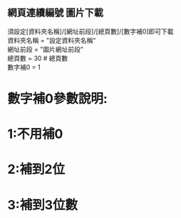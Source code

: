 網頁連續編號 圖片下載
------------------
須設定[資料夾名稱]/[網址前段]/[總頁數]/[數字補0]即可下載</br>
資料夾名稱 = "設定資料夾名稱"</br>
網址前段 = "圖片網址前段"</br>
總頁數 = 30  # 總頁數</br>
數字補0 = 1</br>

# 數字補0參數說明:</br>
# 1:不用補0</br>
# 2:補到2位</br>
# 3:補到3位數</br>
